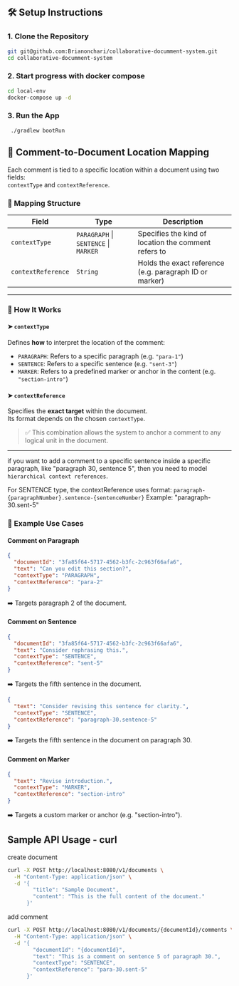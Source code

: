 ## 🛠 Setup Instructions

### 1. Clone the Repository

```bash
git git@github.com:Brianonchari/collaborative-documment-system.git
cd collaborative-documment-system

```

### 2. Start progress with docker compose 
```bash
cd local-env
docker-compose up -d

```

### 3. Run the App
```declarative
 ./gradlew bootRun
```

## 🧠 Comment-to-Document Location Mapping

Each comment is tied to a specific location within a document using two fields:  
`contextType` and `contextReference`.

### 🔑 Mapping Structure

| Field              | Type                  | Description                                                         |
|--------------------|-----------------------|---------------------------------------------------------------------|
| `contextType`      | `PARAGRAPH` \| `SENTENCE` \| `MARKER` | Specifies the kind of location the comment refers to                |
| `contextReference` | `String`              | Holds the exact reference (e.g. paragraph ID or marker)             |

---

### 🧩 How It Works

#### ➤ `contextType`
Defines **how** to interpret the location of the comment:
- `PARAGRAPH`: Refers to a specific paragraph (e.g. `"para-1"`)
- `SENTENCE`: Refers to a specific sentence (e.g. `"sent-3"`)
- `MARKER`: Refers to a predefined marker or anchor in the content (e.g. `"section-intro"`)

#### ➤ `contextReference`
Specifies the **exact target** within the document.  
Its format depends on the chosen `contextType`.

> ✅ This combination allows the system to anchor a comment to any logical unit in the document.

---
if you want to add a comment to a specific sentence inside a specific paragraph, like "paragraph 30, sentence 5",
then you need to model `hierarchical context references`.

For SENTENCE type, the contextReference uses format:
``paragraph-{paragraphNumber}.sentence-{sentenceNumber}``
Example: "paragraph-30.sent-5"

### 📝 Example Use Cases

#### Comment on Paragraph

```json
{
  "documentId": "3fa85f64-5717-4562-b3fc-2c963f66afa6",
  "text": "Can you edit this section?",
  "contextType": "PARAGRAPH",
  "contextReference": "para-2"
}
```
➡️ Targets paragraph 2 of the document.

#### Comment on Sentence
```json
{
  "documentId": "3fa85f64-5717-4562-b3fc-2c963f66afa6",
  "text": "Consider rephrasing this.",
  "contextType": "SENTENCE",
  "contextReference": "sent-5"
}

```
➡️️ Targets the fifth sentence in the document.

```json
{
  "text": "Consider revising this sentence for clarity.",
  "contextType": "SENTENCE",
  "contextReference": "paragraph-30.sentence-5"
}

```
➡️️ Targets the fifth sentence in the document on paragraph 30.
#### Comment on Marker
```json
{
  "text": "Revise introduction.",
  "contextType": "MARKER",
  "contextReference": "section-intro"
}

```
➡️ Targets a custom marker or anchor (e.g. "section-intro").


## Sample API Usage - curl
create document
```bash 
curl -X POST http://localhost:8080/v1/documents \
  -H "Content-Type: application/json" \
  -d '{
        "title": "Sample Document",
        "content": "This is the full content of the document."
      }'
```

add comment 
```bash
curl -X POST http://localhost:8080/v1/documents/{documentId}/comments \
  -H "Content-Type: application/json" \
  -d '{
        "documentId": "{documentId}",
        "text": "This is a comment on sentence 5 of paragraph 30.",
        "contextType": "SENTENCE",
        "contextReference": "para-30.sent-5"
      }'

```

